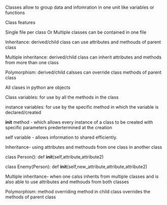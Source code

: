 Classes allow to group data and infomration in one unit like variables or functions

Class features

Single file per class
Or
Multiple classes can be contained in one file

Inheritance: derived/child class can use attributes and methouds of parent class

Multiple inheritance: derived/child class can inherit attributes and methods from more than one class

Polymorphism: derived/child calsses can override class methods of parent class

All clases in python are objects

Class variables: for use by all the methods in the class

instance variables: for use by the specific method in which the variable is declared/created

__init__ method - which allows every instance of a class to be created with specific parameters predertermined at the creation



self variable - allows information to shared efficiently.


Inheritance-
using attributes and methouds from one class in another class

class Person():
   def __init__(self,attribute,attribute2)

class Enemy(Person):
   def __init__(self,new_attribute,attribute,attribute2)

Multiple inheritance-
 when one calss inherits from multiple classes and is also able to use attributes and methouds from both classes

 Polymorphism:
 method overriding
 method in child class overrides the methods of parent class